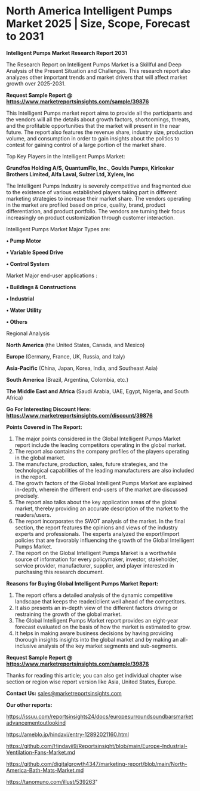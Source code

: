 # North America Intelligent Pumps Market 2025 | Size, Scope, Forecast to 2031

<strong>Intelligent Pumps Market Research Report 2031</strong>

The Research Report on Intelligent Pumps Market is a Skillful and Deep Analysis of the Present Situation and Challenges. This research report also analyzes other important trends and market drivers that will affect market growth over 2025-2031.

<strong>Request Sample Report @ <a href=https://www.marketreportsinsights.com/sample/39876>https://www.marketreportsinsights.com/sample/39876</a></strong>

This Intelligent Pumps market report aims to provide all the participants and the vendors will all the details about growth factors, shortcomings, threats, and the profitable opportunities that the market will present in the near future. The report also features the revenue share, industry size, production volume, and consumption in order to gain insights about the politics to contest for gaining control of a large portion of the market share.

Top Key Players in the Intelligent Pumps Market:

<strong>Grundfos Holding A/S, QuantumFlo, Inc., Goulds Pumps, Kirloskar Brothers Limited, Alfa Laval, Sulzer Ltd, Xylem, Inc</strong>

The Intelligent Pumps Industry is severely competitive and fragmented due to the existence of various established players taking part in different marketing strategies to increase their market share. The vendors operating in the market are profiled based on price, quality, brand, product differentiation, and product portfolio. The vendors are turning their focus increasingly on product customization through customer interaction.

Intelligent Pumps Market Major Types are:

<strong>•  Pump Motor

•  Variable Speed Drive

•  Control System</strong>

Market Major end-user applications :

<strong>•  Buildings & Constructions

•  Industrial

•  Water Utility

•  Others</strong>

Regional Analysis

</u><strong><b>North America</b></strong> (the United States, Canada, and Mexico)

<strong><b>Europe </b></strong>(Germany, France, UK, Russia, and Italy)

<strong><b>Asia-Pacific</b></strong> (China, Japan, Korea, India, and Southeast Asia)

<strong><b>South America</b></strong> (Brazil, Argentina, Colombia, etc.)

<strong><b>The Middle East and Africa</b></strong> (Saudi Arabia, UAE, Egypt, Nigeria, and South Africa)

<strong>Go For Interesting Discount Here: <a href=https://www.marketreportsinsights.com/discount/39876>https://www.marketreportsinsights.com/discount/39876</a></strong>

<strong>Points Covered in The Report:</strong>
<ol>
  <li>The major points considered in the Global Intelligent Pumps Market report include the leading competitors operating in the global market.</li>
  <li>The report also contains the company profiles of the players operating in the global market.</li>
  <li>The manufacture, production, sales, future strategies, and the technological capabilities of the leading manufacturers are also included in the report.</li>
  <li>The growth factors of the Global Intelligent Pumps Market are explained in-depth, wherein the different end-users of the market are discussed precisely.</li>
  <li>The report also talks about the key application areas of the global market, thereby providing an accurate description of the market to the readers/users.</li>
  <li>The report incorporates the SWOT analysis of the market. In the final section, the report features the opinions and views of the industry experts and professionals. The experts analyzed the export/import policies that are favorably influencing the growth of the Global Intelligent Pumps Market.</li>
  <li>The report on the Global Intelligent Pumps Market is a worthwhile source of information for every policymaker, investor, stakeholder, service provider, manufacturer, supplier, and player interested in purchasing this research document.</li>
</ol>
<strong>Reasons for Buying Global Intelligent Pumps Market Report:</strong>

<ol>
  <li>The report offers a detailed analysis of the dynamic competitive landscape that keeps the reader/client well ahead of the competitors.</li>
  <li>It also presents an in-depth view of the different factors driving or restraining the growth of the global market.</li>
  <li>The Global Intelligent Pumps Market report provides an eight-year forecast evaluated on the basis of how the market is estimated to grow.</li>
  <li>It helps in making aware business decisions by having providing thorough insights insights into the global market and by making an all-inclusive analysis of the key market segments and sub-segments.</li>
</ol>
<strong>Request Sample Report @ <a href=https://www.marketreportsinsights.com/sample/39876>https://www.marketreportsinsights.com/sample/39876</a></strong>


Thanks for reading this article; you can also get individual chapter wise section or region wise report version like Asia, United States, Europe.

<strong>Contact Us:</strong>
sales@marketreportsinsights.com

<strong>Our other reports:</strong>

<a href=https://issuu.com/reportsinsights24/docs/europesurroundsoundbarsmarketadvancementoutlookind>https://issuu.com/reportsinsights24/docs/europesurroundsoundbarsmarketadvancementoutlookind</a>

<a href=https://ameblo.jp/hindavi/entry-12892021160.html>https://ameblo.jp/hindavi/entry-12892021160.html</a>

<a href=https://github.com/Hindavii9/Reportsinsight/blob/main/Europe-Industrial-Ventilation-Fans-Market.md>https://github.com/Hindavii9/Reportsinsight/blob/main/Europe-Industrial-Ventilation-Fans-Market.md</a>

<a href=https://github.com/digitalgrowth4347/marketing-report/blob/main/North-America-Bath-Mats-Market.md>https://github.com/digitalgrowth4347/marketing-report/blob/main/North-America-Bath-Mats-Market.md</a>

<a href=https://tanomuno.com/illust/539263>https://tanomuno.com/illust/539263</a>"
